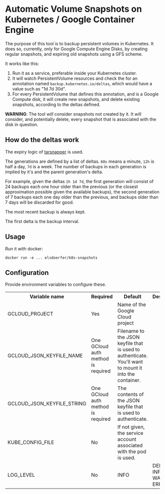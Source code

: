 Automatic Volume Snapshots on Kubernetes / Google Container Engine
==================================================================

The purpose of this tool is to backup persistent volumes in Kubernetes.
It does so, currently, only for Google Compute Engine Disks, by
creating regular snapshots, and expiring old snapshots using a GFS
scheme.

It works like this:

1. Run it as a service, preferable inside your Kubernetes cluster.
2. It will watch PersistentVolume resources and check the for an
   annotation named `backup.kubernetes.io/deltas`, which would have
   a value such as "1d 7d 30d".
3. For every PersistentVolume that defines this annotation, and is
   a Google Compute disk, it will create new snapshots, and delete
   existing snapshots, according to the deltas defined.

  **WARNING**: The tool *will* consider snapshots not created by it.
  It will consider, and potentially delete, every snapshot that is
  associated with the disk in question.


How do the deltas work
----------------------

The expiry logic of [tarsnapper](https://github.com/miracle2k/tarsnapper)
is used.

The generations are defined by a list of deltas. ``60s`` means a minute,
``12h`` is half a day, ``7d`` is a week. The number of backups in each
generation is implied by it's and the parent generation's delta.

For example, given the deltas ``1h 1d 7d``, the first generation will
consist of 24 backups each one hour older than the previous
(or the closest approximation possible given the available backups),
the second generation of 7 backups each one day older than the previous,
and backups older than 7 days will be discarded for good.

The most recent backup is always kept.

The first delta is the backup interval.


Usage
-----

Run it with docker:

    docker run -e ... elsdoerfer/k8s-snapshots


Configuration
-------------

Provide environment variables to configure these.

<table>
  <tr>
    <th>Variable name</th>
    <th>Required</th>
    <th>Default</th>
    <th>Description</th>
  </tr>
  <tr>
    <td>GCLOUD_PROJECT</td>
    <td>Yes</td>
    <td>Name of the Google Cloud project</td>
  </tr>
  <tr>
    <td>GCLOUD_JSON_KEYFILE_NAME</td>
    <td>One GCloud auth method is required</td>
    <td>
      Filename to the JSON keyfile that is used to authenticate. You'll want
      to mount it into the container.
    </td>
  </tr>
  <tr>
    <td>GCLOUD_JSON_KEYFILE_STRING</td>
    <td>One GCloud auth method is required</td>
    <td>
      The contents of the JSON keyfile that is used to authenticate.
    </td>
  </tr>
  <tr>
    <td>KUBE_CONFIG_FILE</td>
    <td>No</td>
    <td>
      If not given, the service account associated with the pod is used.
    </td>
  </tr>
  <tr>
    <td>LOG_LEVEL</td>
    <td>No</td>
    <td>INFO</td>
    <td>DEBUG, INFO, WARNING, ERROR</td>
  </tr>
</table>